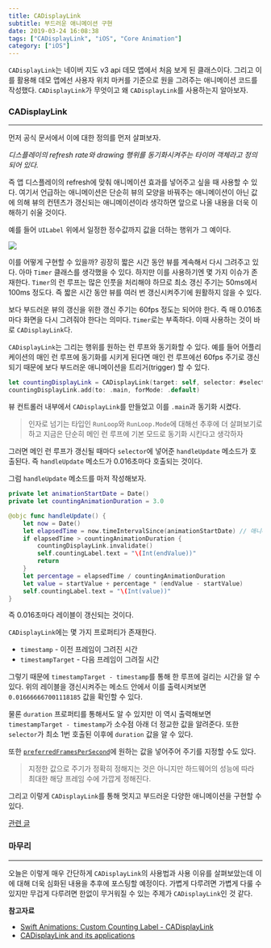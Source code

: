```yaml
---
title: CADisplayLink
subtitle: 부드러운 애니메이션 구현
date: 2019-03-24 16:08:38
tags: ["CADisplayLink", "iOS", "Core Animation"]
category: ["iOS"]
---
```


`CADisplayLink`는 네이버 지도 v3 api 데모 앱에서 처음 보게 된 클래스이다. 그리고 이를 활용해 데모 앱에선 사용자 위치 마커를 기준으로 원을 그려주는 애니메이션 코드를 작성했다. `CADisplayLink`가 무엇이고 왜 `CADisplayLink`를 사용하는지 알아보자. 

### CADisplayLink

---

먼저 공식 문서에서 이에 대한 정의를 먼저 살펴보자.

*디스플레이의 refresh rate와 drawing 행위를 동기화시켜주는 타이머 객체라고 정의되어 있다.*

즉 앱 디스플레이의 refresh에 맞춰 애니메이션 효과를 넣어주고 싶을 때 사용할 수 있다. 여기서 언급하는 애니메이션은 단순히 뷰의 모양을 바꿔주는 애니메이션이 아닌 값에 의해 뷰의 컨텐츠가 갱신되는 애니메이션이라 생각하면 앞으로 나올 내용을 더욱 이해하기 쉬울 것이다. 

예를 들어 `UILabel` 위에서 일정한 정수값까지 값을 더하는 행위가 그 예이다. 

<img src="http://ehdrjsdlzzzz.github.io/2019/03/24/CADisplayLink/countinglabel.gif">

이를 어떻게 구현할 수 있을까? 굉장히 짧은 시간 동안 뷰를 계속해서 다시 그려주고 있다. 아마 `Timer` 클래스를 생각했을 수 있다. 하지만 이를 사용하기엔 몇 가지 이슈가 존재한다. `Timer`의 런 루프는 많은 인풋을 처리해야 하므로 최소 갱신 주기는 50ms에서 100ms 정도다. 즉 짧은 시간 동안 뷰를 여러 번 갱신시켜주기에 원활하지 않을 수 있다. 

보다 부드러운 뷰의 갱신을 위한 갱신 주기는 60fps 정도는 되어야 한다. 즉 매 0.016초마다 화면을 다시 그려줘야 한다는 의미다. `Timer`로는 부족하다. 이때 사용하는 것이 바로 `CADisplayLink`다. 

`CADisplayLink`는 그리는 행위를 원하는 런 루프와 동기화할 수 있다. 예를 들어 어플리케이션의 매인 런 루프에 동기화를 시키게 된다면 매인 런 루프에선 60fps 주기로 갱신되기 때문에 보다 부드러운 애니메이션을 트리거(trigger) 할 수 있다. 

```swift
let countingDisplayLink = CADisplayLink(target: self, selector: #selector(handleUpdate))
countingDisplayLink.add(to: .main, forMode: .default)
```

뷰 컨트롤러 내부에서 `CADisplayLink`를 만들었고 이를 `.main`과 동기화 시켰다.  

> 인자로 넘기는 타입인 `RunLoop`와 `RunLoop.Mode`에 대해선 추후에 더 살펴보기로 하고 지금은 단순히 메인 런 루프에 기본 모드로 동기화 시킨다고 생각하자

그러면 메인 런 루프가 갱신될 때마다 `selector`에 넣어준 `handleUpdate` 메소드가 호출된다. 즉 `handleUpdate` 메소드가 0.016초마다 호출되는 것이다.

그럼 `handleUpdate` 메소드를 마저 작성해보자. 

```swift
private let animationStartDate = Date()
private let countingAnimationDuration = 3.0

@objc func handleUpdate() {
    let now = Date()
    let elapsedTime = now.timeIntervalSince(animationStartDate) // 애니매이션이 시작한 후 부터 지난 시간
    if elapsedTime > countingAnimationDuration {
        countingDisplayLink.invalidate()
        self.countingLabel.text = "\(Int(endValue))"
        return
    }
    let percentage = elapsedTime / countingAnimationDuration
    let value = startValue + percentage * (endValue - startValue)
    self.countingLabel.text = "\(Int(value))"
}
```

즉 0.016초마다 레이블이 갱신되는 것이다. 

`CADisplayLink`에는 몇 가지 프로퍼티가 존재한다. 

- `timestamp` - 이전 프레임이 그려진 시간
- `timestampTarget` - 다음 프레임이 그려질 시간 

그렇기 때문에 `timestampTarget - timestamp`를 통해 한 루프에 걸리는 시간을 알 수 있다. 위의 레이블을 갱신시켜주는 메소드 안에서 이를 출력시켜보면 `0.016666667001118185` 값을 확인할 수 있다. 

물론 `duration` 프로퍼티를 통해서도 알 수 있지만 이 역시 출력해보면 `timestampTarget - timestamp`가 소수점 아래 더 정교한 값을 알려준다. 또한 `selector`가 최소 1번 호출된 이후에 `duration` 값을 알 수 있다. 

또한 [`preferredFramesPerSecond`](https://developer.apple.com/documentation/quartzcore/cadisplaylink/1648421-preferredframespersecond)에 원하는 값을 넣어주어 주기를 지정할 수도 있다. 

> 지정한 값으로 주기가 정확히 정해지는 것은 아니지만 하드웨어의 성능에 따라 최대한 해당 프레임 수에 가깝게 정해진다. 



그리고 이렇게 `CADisplayLink`를 통해 멋지고 부드러운 다양한 애니메이션을 구현할 수 있다. 

[관련 글](https://medium.com/@duwei199714/animated-uilabel-with-cadisplaylink-9a761d693ca5)



### 마무리

---

오늘은 이렇게 매우 간단하게 `CADisplayLink`의 사용법과 사용 이유를 살펴보았는데 이에 대해 더욱 심화된 내용을 추후에 포스팅할 예정이다. 가볍게 다루려면 가볍게 다룰 수 있지만 무겁게 다루려면 한없이 무거워질 수 있는 주제가 `CADisplayLink`인 것 같다. 



**참고자료**

- [Swift Animations: Custom Counting Label - CADisplayLink](https://youtu.be/b3kZH1vfG2U)
- [CADisplayLink and its applications](https://medium.com/@dmitryivanov_54099/cadisplaylink-and-its-applications-bfafb760d738)



